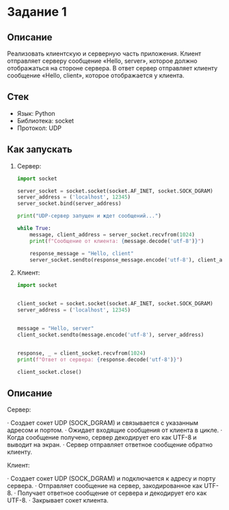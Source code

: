 # Задание 1

## Описание

Реализовать клиентскую и серверную часть приложения. Клиент отправляет серверу сообщение «Hello, server», которое должно отображаться на стороне сервера. В ответ сервер отправляет клиенту сообщение «Hello, client», которое отображается у клиента.

## Стек

- Язык: Python
- Библиотека: socket
- Протокол: UDP

## Как запускать

1. Сервер:
    ```python
    import socket

    server_socket = socket.socket(socket.AF_INET, socket.SOCK_DGRAM)
    server_address = ('localhost', 12345)
    server_socket.bind(server_address)

    print("UDP-сервер запущен и ждет сообщений...")

    while True:
        message, client_address = server_socket.recvfrom(1024)
        print(f"Сообщение от клиента: {message.decode('utf-8')}")

        response_message = "Hello, client"
        server_socket.sendto(response_message.encode('utf-8'), client_address)

    ```    
        

2. Клиент: 
    ```python
    import socket


    client_socket = socket.socket(socket.AF_INET, socket.SOCK_DGRAM)
    server_address = ('localhost', 12345)


    message = "Hello, server"
    client_socket.sendto(message.encode('utf-8'), server_address)


    response, _ = client_socket.recvfrom(1024)
    print(f"Ответ от сервера: {response.decode('utf-8')}")

    client_socket.close()
    
    ``` 

## Описание

Сервер:

· Создает сокет UDP (SOCK_DGRAM) и связывается с указанным адресом и портом.
· Ожидает входящие сообщения от клиента в цикле.
· Когда сообщение получено, сервер декодирует его как UTF-8 и выводит на экран.
· Сервер отправляет ответное сообщение обратно клиенту.

Клиент:

· Создает сокет UDP (SOCK_DGRAM) и подключается к адресу и порту сервера.
· Отправляет сообщение на сервер, закодированное как UTF-8.
· Получает ответное сообщение от сервера и декодирует его как UTF-8.
· Закрывает сокет клиента.